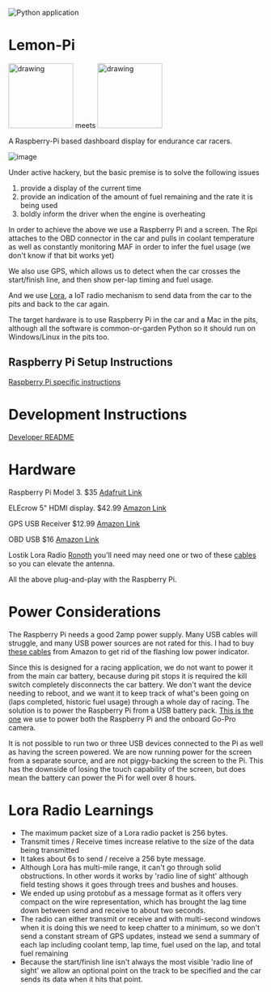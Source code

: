![Python application](https://github.com/sprintf/lemon-pi/workflows/Python%20application/badge.svg?branch=main)

# Lemon-Pi

<img src="https://24hoursoflemons.com/wp-content/uploads/2017/04/24hours_logo.png" alt="drawing" width="128"/> meets <img src="https://www.raspberrypi.org/wp-content/uploads/2011/10/Raspi-PGB001.png" alt="drawing" width="128"/>

A Raspberry-Pi based dashboard display for endurance car racers.

![image](https://user-images.githubusercontent.com/1510428/103065679-0950b200-456c-11eb-88a1-f50d06d29e8a.png)

Under active hackery, but the basic premise is to solve the following issues
1. provide a display of the current time
2. provide an indication of the amount of fuel remaining and the rate it is being used
3. boldly inform the driver when the engine is overheating

In order to achieve the above we use a Raspberry Pi and a screen. The Rpi attaches to the OBD connector in the car and pulls in coolant temperature as well as constantly monitoring MAF in order to infer the fuel usage (we don't know if that bit works yet)

We also use GPS, which allows us to detect when the car crosses the start/finish line, and then show per-lap timing and fuel usage.

And we use [Lora](https://en.wikipedia.org/wiki/LoRa), a IoT radio mechanism to send data from the car to the pits and back to the car again.

The target hardware is to use Raspberry Pi in the car and a Mac in the pits, although all the software is common-or-garden Python so it should run on Windows/Linux in the pits too. 

## Raspberry Pi Setup Instructions
[Raspberry Pi specific instructions](README-rpi.md)

# Development Instructions
[Developer README](README-dev.md)

# Hardware

Raspberry Pi Model 3. $35 [Adafruit Link](https://www.adafruit.com/product/3055?src=raspberrypi)

ELEcrow 5" HDMI display. $42.99 [Amazon Link](https://www.amazon.com/gp/product/B013JECYF2/ref=ppx_yo_dt_b_asin_title_o01_s00?ie=UTF8&psc=1)

GPS USB Receiver  $12.99 [Amazon Link](https://www.amazon.com/gp/product/B01MTU9KTF/ref=ppx_yo_dt_b_asin_title_o07_s00?ie=UTF8&psc=1)

OBD USB $16 [Amazon Link](https://www.amazon.com/gp/product/B07MNX424C/ref=ppx_yo_dt_b_asin_title_o04_s00?ie=UTF8&psc=1) 

Lostik Lora Radio [Ronoth](https://ronoth.com/products/lostik) you'll need may need one or two of these [cables](https://www.amazon.com/gp/product/B089ZV9Y31/ref=ppx_yo_dt_b_asin_title_o00_s00?ie=UTF8&psc=1) so you can elevate the antenna.

All the above plug-and-play with the Raspberry Pi.

# Power Considerations

The Raspberry Pi needs a good 2amp power supply. Many USB cables will struggle, and many USB power sources are not rated for this.
I had to buy [these cables](https://www.amazon.com/gp/product/B08FBWFZG4/ref=ppx_yo_dt_b_asin_title_o08_s00?ie=UTF8&psc=1) from Amazon to get rid of the flashing low power indicator.

Since this is designed for a racing application, we do not want to power it from the main car battery, because during pit stops it is required the kill switch completely disconnects the car battery. We don't want the device needing to reboot, and we want it to keep track of what's been going on (laps completed, historic fuel usage) through a whole day of racing.
The solution is to power the Raspberry Pi from a USB battery pack. [This is the one](https://www.amazon.com/gp/product/B06ZYKMY3G/ref=ppx_yo_dt_b_search_asin_title?ie=UTF8&psc=1) we use to power both the Raspberry Pi and the onboard Go-Pro camera.

It is not possible to run two or three USB devices connected to the Pi as well as having the screen powered.  We are now running power for the screen from a separate source, and are not piggy-backing the screen to the Pi. This has the downside of losing the touch capability of the screen, but does mean the battery can power the Pi for well over 8 hours.

# Lora Radio Learnings

* The maximum packet size of a Lora radio packet is 256 bytes.
* Transmit times / Receive times increase relative to the size of the data being transmitted
* It takes about 6s to send / receive a 256 byte message.
* Although Lora has multi-mile range, it can't go through solid obstructions. In other words it works by 'radio line of sight' although field testing shows it goes through trees and bushes and houses.
* We ended up using protobuf as a message format as it offers very compact on the wire representation, which has brought the lag time down between send and receive to about two seconds.
* The radio can either transmit or receive and with multi-second windows when it is doing this we need to keep chatter to a minimum, so we don't send a constant stream of GPS updates, instead we send a summary of each lap including coolant temp, lap time, fuel used on the lap, and total fuel remaining
* Because the start/finish line isn't always the most visible 'radio line of sight' we allow an optional point on the track to be specified and the car sends its data when it hits that point.



